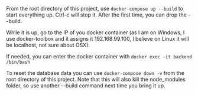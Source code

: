From the root directory of this project, use `docker-compose up --build` to start everything up. Ctrl-c will stop it. After the first time, you can drop the --build.

While it is up, go to the IP of you docker container (as I am on Windows, I use docker-toolbox and it assigns it 192.168.99.100, I believe on Linux it will be localhost, not sure about OSX).

If needed, you can enter the docker container with `docker exec -it backend /bin/bash`

To reset the database data you can use `docker-compose down -v` from the root directory of this project. Note that this will also kill the node_modules folder, so use another --build command next time you bring it up.
